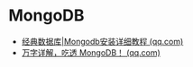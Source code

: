 # MongoDB

- [经典数据库|Mongodb安装详细教程 (qq.com)](https://mp.weixin.qq.com/s/fogdY7DcYWuCg6xdNBmQgA)
- [万字详解，吃透 MongoDB！ (qq.com)](https://mp.weixin.qq.com/s/T_oxRwDp8W-OgLwb9AbdCw)